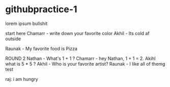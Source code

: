 # githubpractice-1
lorem ipsum bullshit

start here
Chamarr - write down your favorite color
Akhil - Its cold af outside

Raunak - My favorite food is Pizza

ROUND 2
Nathan - What's 1 + 1 ?
Chamarr - hey Nathan, 1 + 1 = 2. Akihl what is 5 * 5 ?
Akhil - Who is your favorite artist?
Raunak - I like all of themg
test

raj: i am hungry